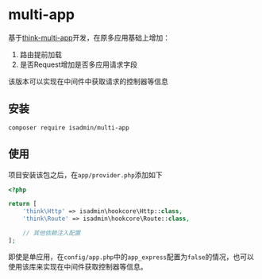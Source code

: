 # multi-app

基于[think-multi-app](https://github.com/top-think/think-multi-app)开发，在原多应用基础上增加：
1. 路由提前加载
2. 是否Request增加是否多应用请求字段

该版本可以实现在中间件中获取请求的控制器等信息

## 安装
~~~
composer require isadmin/multi-app
~~~

## 使用

项目安装该包之后，在```app/provider.php```添加如下
```php
<?php

return [
    'think\Http' => isadmin\hookcore\Http::class,
    'think\Route' => isadmin\hookcore\Route::class,

    // 其他依赖注入配置
];
```

即使是单应用，在```config/app.php```中的```app_express```配置为```false```的情况，也可以使用该库来实现在中间件获取控制器等信息。
